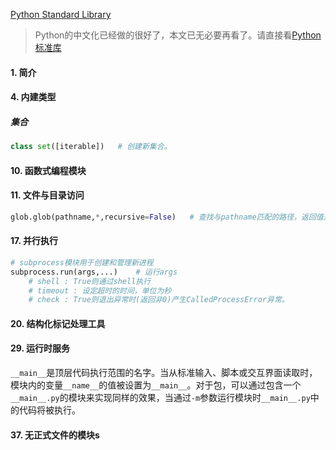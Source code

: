 [Python Standard Library](https://docs.python.org/3/library/)

> Python的中文化已经做的很好了，本文已无必要再看了。请直接看[Python标准库](https://docs.python.org/zh-cn/3/library/index.html)

#### 1. 简介

#### 4. 内建类型

##### 集合

```python
class set([iterable])	# 创建新集合。
```

#### 10. 函数式编程模块

#### 11. 文件与目录访问

```python
glob.glob(pathname,*,recursive=False)	# 查找与pathname匹配的路径，返回值是这些路径的列表。
```

#### 17. 并行执行

```python
# subprocess模块用于创建和管理新进程
subprocess.run(args,...)	# 运行args
	# shell : True则通过shell执行
    # timeout : 设定超时的时间，单位为秒
    # check : True则退出异常时(返回非0)产生CalledProcessError异常。
```



#### 20. 结构化标记处理工具

#### 29. 运行时服务

`__main__`是顶层代码执行范围的名字。当从标准输入、脚本或交互界面读取时，模块内的变量`__name__`的值被设置为`__main__`。对于包，可以通过包含一个`__main__.py`的模块来实现同样的效果，当通过`-m`参数运行模块时`__main__.py`中的代码将被执行。

#### 37. 无正式文件的模块s